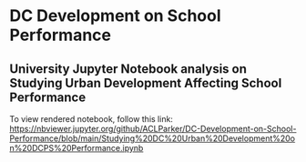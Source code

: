# DC Development on School Performance
## University Jupyter Notebook analysis on Studying Urban Development Affecting School Performance

To view rendered notebook, follow this link: https://nbviewer.jupyter.org/github/ACLParker/DC-Development-on-School-Performance/blob/main/Studying%20DC%20Urban%20Development%20on%20DCPS%20Performance.ipynb
